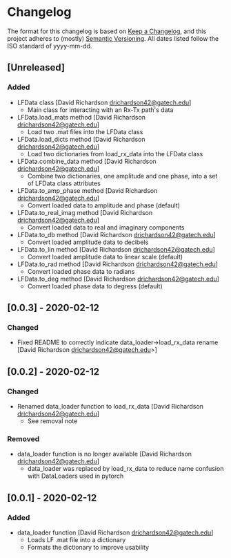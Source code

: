 # Changelog

The format for this changelog is based on [Keep a Changelog](https://keepachangelog.com/en/1.0.0/),
and this project adheres to (mostly) [Semantic Versioning](https://semver.org/spec/v2.0.0.html).
All dates listed follow the ISO standard of yyyy-mm-dd.

## [Unreleased]
### Added
- LFData class [David Richardson <drichardson42@gatech.edu>]
    - Main class for interacting with an Rx-Tx path's data
- LFData.load_mats method [David Richardson <drichardson42@gatech.edu>]
    - Load two .mat files into the LFData class
- LFData.load_dicts method [David Richardson <drichardson42@gatech.edu>]
    - Load two dictionaries from load_rx_data into the LFData class
- LFData.combine_data method [David Richardson <drichardson42@gatech.edu>]
    - Combine two dictionaries, one amplitude and one phase, into a set of LFData class attributes
- LFData.to_amp_phase method [David Richardson <drichardson42@gatech.edu>]
    - Convert loaded data to amplitude and phase (default)
- LFData.to_real_imag method [David Richardson <drichardson42@gatech.edu>]
    - Convert loaded data to real and imaginary components
- LFData.to_db method [David Richardson <drichardson42@gatech.edu>]
    - Convert loaded amplitude data to decibels
- LFData.to_lin method [David Richardson <drichardson42@gatech.edu>]
    - Convert loaded amplitude data to linear scale (default)
- LFData.to_rad method [David Richardson <drichardson42@gatech.edu>]
    - Convert loaded phase data to radians
- LFData.to_deg method [David Richardson <drichardson42@gatech.edu>]
    - Convert loaded phase data to degress (default)


## [0.0.3] - 2020-02-12
### Changed
 - Fixed README to correctly indicate data_loader->load_rx_data rename [David Richardson <drichardson42@gatech.edu>>]


## [0.0.2] - 2020-02-12
### Changed
 - Renamed data_loader function to load_rx_data [David Richardson <drichardson42@gatech.edu>]
     - See removal note

### Removed
 - data_loader function is no longer available [David Richardson <drichardson42@gatech.edu>]
     - data_loader was replaced by load_rx_data to reduce name confusion with DataLoaders used in pytorch

## [0.0.1] - 2020-02-12
### Added
 - data_loader function [David Richardson <drichardson42@gatech.edu>]
     - Loads LF .mat file into a dictionary
     - Formats the dictionary to improve usability
